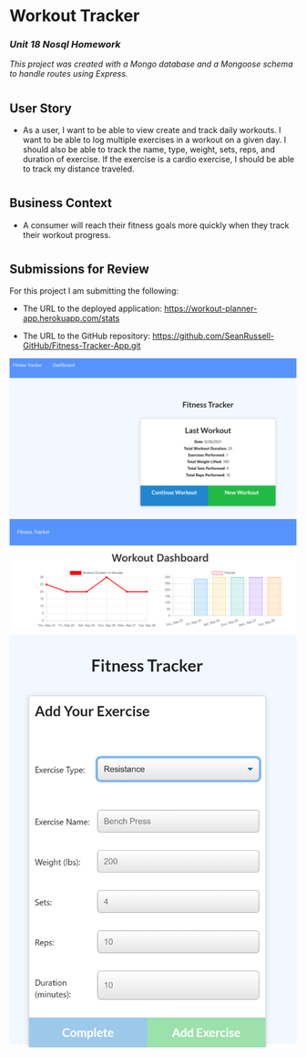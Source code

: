 # **Workout Tracker**

### *Unit 18 Nosql Homework*

*This project was created with a Mongo database and a Mongoose schema to handle routes using Express.*
#
## User Story

* As a user, I want to be able to view create and track daily workouts. I want to be able to log multiple exercises in a workout on a given day. I should also be able to track the name, type, weight, sets, reps, and duration of exercise. If the exercise is a cardio exercise, I should be able to track my distance traveled.
#
## Business Context

* A consumer will reach their fitness goals more quickly when they track their workout progress.
#
## Submissions for Review

For this project I am submitting the following:

* The URL to the deployed application:
https://workout-planner-app.herokuapp.com/stats

* The URL to the GitHub repository:
https://github.com/SeanRussell-GitHub/Fitness-Tracker-App.git

![eCommerce-back-end-in-insomnia](views\WorkoutOpener.PNG)
![Workout-Dashboard](views\WorkoutDashboard.PNG)
![Workout-Dropdown](views\WorkoutDropdown.PNG)
